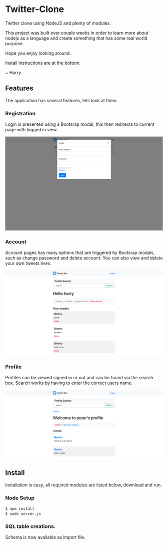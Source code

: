 # Twitter-Clone
Twitter clone using NodeJS and plenty of modules.

This project was built over couple weeks in order to learn more about
nodejs as a language and create something that has some real world purpose.

Hope you enjoy looking around.

Install instructions are at the bottom.

~ Harry

## Features

The application has several features, lets look at them.

### Registration 

Login is presented using a Bootsrap modal, this then redirects to current page with logged in view.

![alt text](images/login.png "Login Screen using modal")

### Account

Account pages has many options that are triggered by Bootsrap modals, such as 
change password and delete account. You can also view and delete your own tweets here.

![alt text](images/account.png "Account Screen")

### Profile 

Profiles can be viewed signed in or out and can be found via the search box. Search works by having to enter
the correct users name.

![alt text](images/profile.png "Profile Screen")

## Install

Installation is easy, all required modules are listed below, download and run.

### Node Setup 

```
$ npm install 
$ node server.js

```

### SQL table creations.

Schema is now available as import file. 



